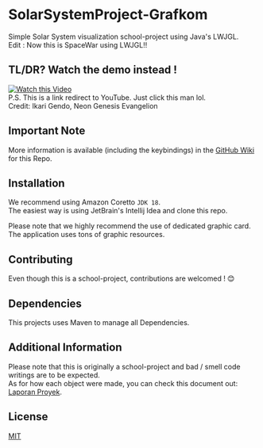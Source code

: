 # SolarSystemProject-Grafkom
Simple Solar System visualization school-project using Java's LWJGL.  
Edit : Now this is SpaceWar using LWJGL!!

## TL/DR? Watch the demo instead !  
[![Watch this Video](https://user-images.githubusercontent.com/108221736/235337935-a0997ff0-f59e-4771-b570-590b3c7796ca.png)](https://youtu.be/TK7Y2XDgEno)  
P.S. This is a link redirect to YouTube. Just click this man lol.  
Credit: Ikari Gendo, Neon Genesis Evangelion  

## Important Note
More information is available (including the keybindings) in the [GitHub Wiki](https://github.com/Matthew-Eucaristo/SolarSystemProject-Grafkom/wiki) for this Repo.  

## Installation
We recommend using Amazon Coretto `JDK 18`.  
The easiest way is using JetBrain's Intellij Idea and clone this repo.

Please note that we highly recommend the use of dedicated graphic card.  
The application uses tons of graphic resources.

## Contributing
Even though this is a school-project, contributions are welcomed ! 😊

## Dependencies
This projects uses Maven to manage all Dependencies.

## Additional Information
Please note that this is originally a school-project and bad / smell code writings are to be expected.  
As for how each object were made, you can check this document out: [Laporan Proyek](https://docs.google.com/document/d/1Hx1eupbs4ZowUYD5cZY68-Ye9VHQbUzwGZDqyfokQx0/edit?usp=sharing).

## License
[MIT](LICENSE)
